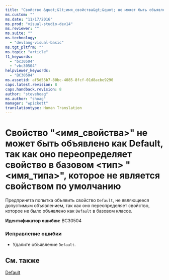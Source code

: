 ```yaml
---
title: "Свойство &quot;&lt;имя_свойства&gt;&quot; не может быть объявлено как Default, так как оно переопределяет свойство в базовом &lt;тип&gt; &quot;&lt;имя_типа&gt;&quot;, которое не является свойством по умолчанию | Microsoft Docs"
ms.custom: ""
ms.date: "11/17/2016"
ms.prod: "visual-studio-dev14"
ms.reviewer: ""
ms.suite: ""
ms.technology: 
  - "devlang-visual-basic"
ms.tgt_pltfrm: ""
ms.topic: "article"
f1_keywords: 
  - "bc30504"
  - "vbc30504"
helpviewer_keywords: 
  - "BC30504"
ms.assetid: af5d55b7-80bc-4085-8fcf-01d8acbe9290
caps.latest.revision: 8
caps.handback.revision: 8
author: "stevehoag"
ms.author: "shoag"
manager: "wpickett"
translationtype: Human Translation
---
```

# Свойство &quot;&lt;имя_свойства&gt;&quot; не может быть объявлено как Default, так как оно переопределяет свойство в базовом &lt;тип&gt; &quot;&lt;имя_типа&gt;&quot;, которое не является свойством по умолчанию
Предпринята попытка объявить свойство `Default`, не являющееся допустимым объявлением, так как оно переопределяет свойство, которое не было объявлено как `Default` в базовом классе.  
  
 **Идентификатор ошибки:** BC30504  
  
### Исправление ошибки  
  
-   Удалите объявление `Default`.  
  
## См. также  
 [Default](../../visual-basic/language-reference/modifiers/default.md)